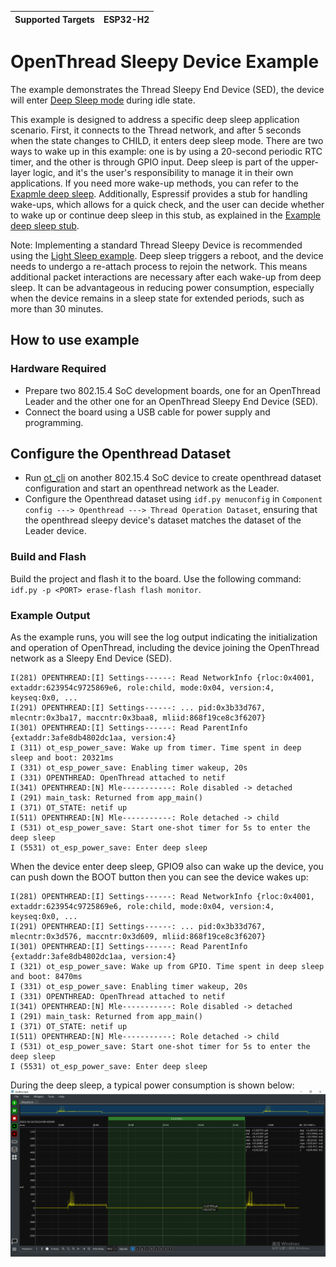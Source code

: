 | Supported Targets | ESP32-H2 |
| ----------------- | -------- |

# OpenThread Sleepy Device Example

The example demonstrates the Thread Sleepy End Device (SED), the device will enter [Deep Sleep mode](https://docs.espressif.com/projects/esp-idf/en/latest/esp32c6/api-reference/system/sleep_modes.html#sleep-modes) during idle state.

This example is designed to address a specific deep sleep application scenario. First, it connects to the Thread network, and after 5 seconds when the state changes to CHILD, it enters deep sleep mode. There are two ways to wake up in this example: one is by using a 20-second periodic RTC timer, and the other is through GPIO input. Deep sleep is part of the upper-layer logic, and it's the user's responsibility to manage it in their own applications. If you need more wake-up methods, you can refer to the [Exapmle deep sleep](../../../system/deep_sleep/). Additionally, Espressif provides a stub for handling wake-ups, which allows for a quick check, and the user can decide whether to wake up or continue deep sleep in this stub, as explained in the [Example deep sleep stub](../../../system/deep_sleep_wake_stub).

Note: Implementing a standard Thread Sleepy Device is recommended using the [Light Sleep example](../light_sleep). Deep sleep triggers a reboot, and the device needs to undergo a re-attach process to rejoin the network. This means additional packet interactions are necessary after each wake-up from deep sleep. It can be advantageous in reducing power consumption, especially when the device remains in a sleep state for extended periods, such as more than 30 minutes.
## How to use example

### Hardware Required

* Prepare two 802.15.4 SoC development boards, one for an OpenThread Leader and the other one for an OpenThread Sleepy End Device (SED).
* Connect the board using a USB cable for power supply and programming.

## Configure the Openthread Dataset

* Run [ot_cli](../../ot_cli/) on another 802.15.4 SoC device to create openthread dataset configuration and start an openthread network as the Leader.
* Configure the Openthread dataset using `idf.py menuconfig` in `Component config ---> Openthread ---> Thread Operation Dataset`, ensuring that the openthread sleepy device's dataset matches the dataset of the Leader device.

### Build and Flash

Build the project and flash it to the board. Use the following command: `idf.py -p <PORT> erase-flash flash monitor`.

### Example Output

As the example runs, you will see the log output indicating the initialization and operation of OpenThread, including the device joining the OpenThread network as a Sleepy End Device (SED).

```
I(281) OPENTHREAD:[I] Settings------: Read NetworkInfo {rloc:0x4001, extaddr:623954c9725869e6, role:child, mode:0x04, version:4, keyseq:0x0, ...
I(291) OPENTHREAD:[I] Settings------: ... pid:0x3b33d767, mlecntr:0x3ba17, maccntr:0x3baa8, mliid:868f19ce8c3f6207}
I(301) OPENTHREAD:[I] Settings------: Read ParentInfo {extaddr:3afe8db4802dc1aa, version:4}
I (311) ot_esp_power_save: Wake up from timer. Time spent in deep sleep and boot: 20321ms
I (331) ot_esp_power_save: Enabling timer wakeup, 20s
I (331) OPENTHREAD: OpenThread attached to netif
I(341) OPENTHREAD:[N] Mle-----------: Role disabled -> detached
I (291) main_task: Returned from app_main()
I (371) OT_STATE: netif up
I(511) OPENTHREAD:[N] Mle-----------: Role detached -> child
I (531) ot_esp_power_save: Start one-shot timer for 5s to enter the deep sleep
I (5531) ot_esp_power_save: Enter deep sleep
```

When the device enter deep sleep, GPIO9 also can wake up the device, you can push down the BOOT button then you can see the device wakes up:

```
I(281) OPENTHREAD:[I] Settings------: Read NetworkInfo {rloc:0x4001, extaddr:623954c9725869e6, role:child, mode:0x04, version:4, keyseq:0x0, ...
I(291) OPENTHREAD:[I] Settings------: ... pid:0x3b33d767, mlecntr:0x3d576, maccntr:0x3d609, mliid:868f19ce8c3f6207}
I(301) OPENTHREAD:[I] Settings------: Read ParentInfo {extaddr:3afe8db4802dc1aa, version:4}
I (321) ot_esp_power_save: Wake up from GPIO. Time spent in deep sleep and boot: 8470ms
I (331) ot_esp_power_save: Enabling timer wakeup, 20s
I (331) OPENTHREAD: OpenThread attached to netif
I(341) OPENTHREAD:[N] Mle-----------: Role disabled -> detached
I (291) main_task: Returned from app_main()
I (371) OT_STATE: netif up
I(511) OPENTHREAD:[N] Mle-----------: Role detached -> child
I (531) ot_esp_power_save: Start one-shot timer for 5s to enter the deep sleep
I (5531) ot_esp_power_save: Enter deep sleep
```

During the deep sleep, a typical power consumption is shown below:
![H2-deep-sleep-power-consumption](image/H2-deep-sleep-power-consumption.png)